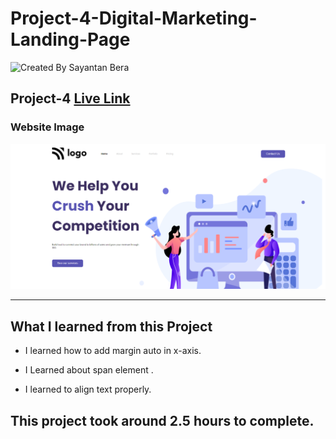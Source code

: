 # Project-4-Digital-Marketing-Landing-Page

![Created By Sayantan Bera](https://img.shields.io/badge/Created%20By-Sayantan%20Bera-blue)

## **Project-4** [Live Link](https://digital-marketing-sayantan.netlify.app/)

### Website Image

![website img](./Screenshot/project%204.png)

---

## What I learned from this Project

- I learned how to add margin auto in x-axis.

- I Learned about span element .

- I learned to align text properly.

## This project took around 2.5 hours to complete.
